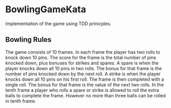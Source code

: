 # BowlingGameKata
Implementaiton of the game using TDD prinicples. 
## Bowling Rules
The game consists of 10 frames. In each frame the player has two rolls to knock down 10 pins. The score for the frame is the total number of pins knocked down, plus bonuses for strikes and spares.  A spare is when the player knocks down all 10 pins in two rolls. The bonus for that frame is the number of pins knocked down by the next roll.  A strike is when the player knocks down all 10 pins on his first roll. The frame is then completed with a single roll. The bonus for that frame is the value of the next two rolls.  In the tenth frame a player who rolls a spare or strike is allowed to roll the extra balls to complete the frame. However no more than three balls can be rolled in tenth frame.
